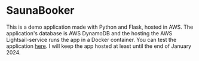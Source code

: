 # SaunaBooker

This is a demo application made with Python and Flask, hosted in AWS. The application's database is AWS DynamoDB and the hosting the AWS Lightsail-service runs the app in a Docker container. You can test the application [here](https://sauna-service.8d83590l223hm.eu-north-1.cs.amazonlightsail.com/login). I will keep the app hosted at least until the end of January 2024.